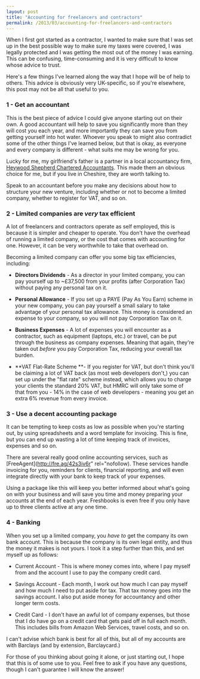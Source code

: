 ```yaml
---
layout: post
title: "Accounting for freelancers and contractors"
permalink: /2013/03/accounting-for-freelancers-and-contractors
---
```


When I first got started as a contractor, I wanted to make sure that I was set up in the best possible way to make sure my taxes were covered, I was legally protected and I was getting the most out of the money I was earning. This can be confusing, time-consuming and it is very difficult to know whose advice to trust.

Here's a few things I've learned along the way that I hope will be of help to others. This advice is obviously very UK-specific, so if you're elsewhere, this post may not be all that useful to you.

### 1 - Get an accountant

This is the best piece of advice I could give anyone starting out on their own. A good accountant will help to save you significantly more than they will cost you each year, and more importantly they can save you from getting yourself into hot water. Whoever you speak to might also contradict some of the other things I've learned below, but that is okay, as everyone and every company is different - what suits me may be wrong for you.

Lucky for me, my girlfriend's father is a partner in a local accountancy firm, [Heywood Shepherd Chartered Accountants](http://www.heywoodshepherd.co.uk/). This made them an obvious choice for me, but if you live in Cheshire, they are worth talking to.

Speak to an accountant before you make any decisions about how to structure your new venture, including whether or not to become a limited company, whether to register for VAT, and so on.

### 2 - Limited companies are *very* tax efficient

A lot of freelancers and contractors operate as self employed, this is because it is simpler and cheaper to operate. You don't have the overhead of running a limited company, or the cost that comes with accounting for one. However, it can be very worthwhile to take that overhead on.

Becoming a limited company can offer you some big tax efficiencies, including:

* **Directors Dividends** - As a director in your limited company, you can pay yourself up to ~£37,500 from your profits (after Corporation Tax) without paying any personal tax on it.

* **Personal Allowance** - If you set up a PAYE (Pay As You Earn) scheme in your new company, you can pay yourself a small salary to take advantage of your personal tax allowance. This money is considered an expense to your company, so you will not pay Corporation Tax on it.

* **Business Expenses** - A lot of expenses you will encounter as a contractor, such as equipment (laptops, etc.) or travel, can be put through the business as company expenses. Meaning that again, they're taken out *before* you pay Corporation Tax, reducing your overall tax burden.

* **VAT Flat-Rate Scheme **- If you register for VAT, but don't think you'll be claiming a lot of VAT back (as most web developers don't,) you can set up under the "flat rate" scheme instead, which allows you to charge your clients the standard 20% VAT, but HMRC will only take some of that from you - 14% in the case of web developers - meaning you get an extra 6% revenue from every invoice.

### 3 - Use a decent accounting package

It can be tempting to keep costs as low as possible when you're starting out, by using spreadsheets and a word template for invoicing. This is fine, but you can end up wasting a lot of time keeping track of invoices, expenses and so on.

There are several really good online accounting services, such as [FreeAgent](http://fre.ag/42s3iv6r" rel="nofollow). These services handle invoicing for you, reminders for clients, financial reporting, and will even integrate directly with your bank to keep track of your expenses.

Using a package like this will keep you better informed about what's going on with your business and will save you time and money preparing your accounts at the end of each year. Freshbooks is even free if you only have up to three clients active at any one time.

### 4 - Banking

When you set up a limited company, you *have to* get the company its own bank account. This is because the company is its own legal entity, and thus the money it makes is not yours. I took it a step further than this, and set myself up as follows:

* Current Account - This is where money comes into, where I pay myself from and the account I use to pay the company credit card.

* Savings Account - Each month, I work out how much I can pay myself and how much I need to put aside for tax. That tax money goes into the savings account. I also put aside money for accountancy and other longer term costs.

* Credit Card - I don't have an awful lot of company expenses, but those that I do have go on a credit card that gets paid off in full each month. This includes bills from Amazon Web Services, travel costs, and so on.

I can't advise which bank is best for all of this, but all of my accounts are with Barclays (and by extension, Barclaycard.)

For those of you thinking about going it alone, or just starting out, I hope that this is of some use to you. Feel free to ask if you have any questions, though I can't guarantee I will know the answer!